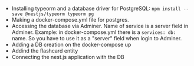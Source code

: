 - Installing typeorm and a database driver for PostgreSQL: `npm install --save @nestjs/typeorm typeorm pg`
- Making a docker-compose.yml file for postgres.
- Accessing the database via Adminer. Name of service is a server field in Adminer. Example: in docker-compose.yml there is a `services: db:` name. So you have to use it as a "server" field when login to Adminer.
- Adding a DB creation on the docker-compose up
- Addind the flashcard entity
- Connecting the nest.js application with the DB
